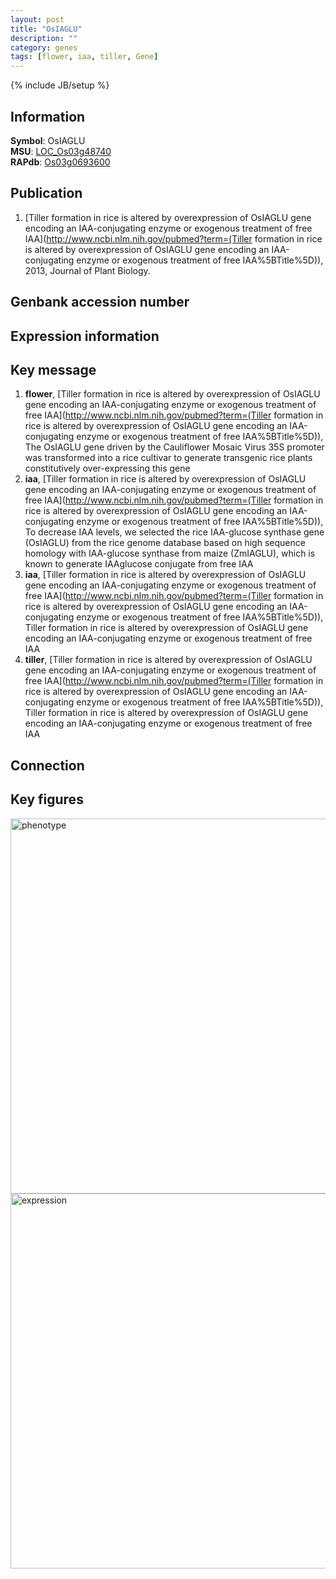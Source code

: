 ```yaml
---
layout: post
title: "OsIAGLU"
description: ""
category: genes
tags: [flower, iaa, tiller, Gene]
---
```

{% include JB/setup %}

## Information
__Symbol__: OsIAGLU  
__MSU__: [LOC_Os03g48740](http://rice.plantbiology.msu.edu/cgi-bin/ORF_infopage.cgi?orf=LOC_Os03g48740)  
__RAPdb__: [Os03g0693600](http://rapdb.dna.affrc.go.jp/viewer/gbrowse_details/irgsp1?name=Os03g0693600)  

## Publication
1. [Tiller formation in rice is altered by overexpression of OsIAGLU gene encoding an IAA-conjugating enzyme or exogenous treatment of free IAA](http://www.ncbi.nlm.nih.gov/pubmed?term=(Tiller formation in rice is altered by overexpression of OsIAGLU gene encoding an IAA-conjugating enzyme or exogenous treatment of free IAA%5BTitle%5D)), 2013, Journal of Plant Biology.

## Genbank accession number

## Expression information

## Key message
1. __flower__, [Tiller formation in rice is altered by overexpression of OsIAGLU gene encoding an IAA-conjugating enzyme or exogenous treatment of free IAA](http://www.ncbi.nlm.nih.gov/pubmed?term=(Tiller formation in rice is altered by overexpression of OsIAGLU gene encoding an IAA-conjugating enzyme or exogenous treatment of free IAA%5BTitle%5D)),  The OsIAGLU gene driven by the Cauliflower Mosaic Virus 35S promoter was transformed into a rice cultivar to generate transgenic rice plants constitutively over-expressing this gene
2. __iaa__, [Tiller formation in rice is altered by overexpression of OsIAGLU gene encoding an IAA-conjugating enzyme or exogenous treatment of free IAA](http://www.ncbi.nlm.nih.gov/pubmed?term=(Tiller formation in rice is altered by overexpression of OsIAGLU gene encoding an IAA-conjugating enzyme or exogenous treatment of free IAA%5BTitle%5D)),  To decrease IAA levels, we selected the rice IAA-glucose synthase gene (OsIAGLU) from the rice genome database based on high sequence homology with IAA-glucose synthase from maize (ZmIAGLU), which is known to generate IAAglucose conjugate from free IAA
3. __iaa__, [Tiller formation in rice is altered by overexpression of OsIAGLU gene encoding an IAA-conjugating enzyme or exogenous treatment of free IAA](http://www.ncbi.nlm.nih.gov/pubmed?term=(Tiller formation in rice is altered by overexpression of OsIAGLU gene encoding an IAA-conjugating enzyme or exogenous treatment of free IAA%5BTitle%5D)), Tiller formation in rice is altered by overexpression of OsIAGLU gene encoding an IAA-conjugating enzyme or exogenous treatment of free IAA
4. __tiller__, [Tiller formation in rice is altered by overexpression of OsIAGLU gene encoding an IAA-conjugating enzyme or exogenous treatment of free IAA](http://www.ncbi.nlm.nih.gov/pubmed?term=(Tiller formation in rice is altered by overexpression of OsIAGLU gene encoding an IAA-conjugating enzyme or exogenous treatment of free IAA%5BTitle%5D)), Tiller formation in rice is altered by overexpression of OsIAGLU gene encoding an IAA-conjugating enzyme or exogenous treatment of free IAA

## Connection

## Key figures
<img src="http://ricencode.github.io/images/OsIAGLU.pheno.png" alt="phenotype"  style="width: 600px;"/>

<img src="http://ricencode.github.io/images/OsIAGLU.exp.png" alt="expression"  style="width: 600px;"/>


